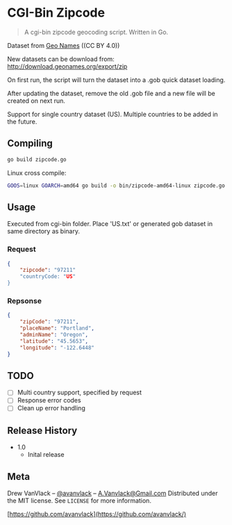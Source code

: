 # CGI-Bin Zipcode

> A cgi-bin zipcode geocoding script. Written in Go.

Dataset from [Geo Names](http://www.geonames.org/) ((CC BY 4.0))

New datasets can be download from: http://download.geonames.org/export/zip

On first run, the script will turn the dataset into a .gob quick dataset loading.

After updating the dataset, remove the old .gob file and a new file will be created on next run.

Support for single country dataset (US). Multiple countries to be added in the future.

## Compiling

```bash
go build zipcode.go
```

Linux cross compile:

```bash
GOOS=linux GOARCH=amd64 go build -o bin/zipcode-amd64-linux zipcode.go
```

## Usage

Executed from cgi-bin folder.
Place 'US.txt' or generated gob dataset in same directory as binary.

### Request

```json
{
	"zipcode": "97211"
	"countryCode: "US"
}
```

### Repsonse

```json
{
	"zipCode": "97211",
	"placeName": "Portland",
	"adminName": "Oregon",
	"latitude": "45.5653",
	"longitude": "-122.6448"
}
```

## TODO

- [ ] Multi country support, specified by request
- [ ] Response error codes
- [ ] Clean up error handling

## Release History

- 1.0
  - Inital release

## Meta

Drew VanVlack – [@avanvlack](https://twitter.com/avanvlack) – A.Vanvlack@Gmail.com
Distributed under the MIT license. See `LICENSE` for more information.

[https://github.com/avanvlack](https://github.com/avanvlack/)
